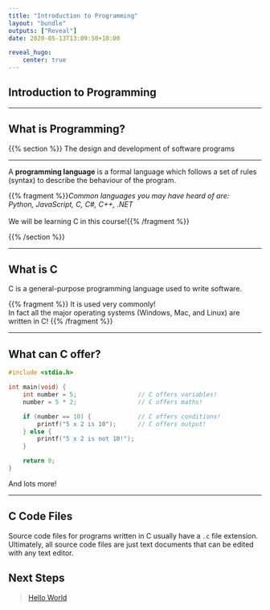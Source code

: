 ```yaml
---
title: "Introduction to Programming"
layout: "bundle"
outputs: ["Reveal"]
date: 2020-05-13T13:09:50+10:00

reveal_hugo:
    center: true
---
```



## Introduction to Programming

---

## What is Programming?

{{% section %}}
The design and development of software programs

---

A **programming language** is a formal language which follows a set of rules (syntax) to describe the behaviour of the program.  

{{% fragment %}}_Common languages you may have heard of are:</br>Python, JavaScript, C, C#, C++, .NET_</br></br>We will be learning C in this course!{{% /fragment %}}

{{% /section %}}

---

## What is C

C is a general-purpose programming language used to write software.  

{{% fragment %}}
It is used very commonly!</br>
In fact all the major operating systems (Windows, Mac, and Linux) are written in C!
{{% /fragment %}}

---

## What can C offer?

```c
#include <stdio.h>

int main(void) {
    int number = 5;                 // C offers variables!
    number = 5 * 2;                 // C offers maths!

    if (number == 10) {             // C offers conditions!
        printf("5 x 2 is 10");      // C offers output!
    } else {
        printf("5 x 2 is not 10!");
    }

    return 0;
}
```

And lots more!

---

## C Code Files

Source code files for programs written in C usually have a `.c` file extension.  
Ultimately, all source code files are just text documents that can be edited with any text editor.

## Next Steps

> [Hello World](../hello-world)
